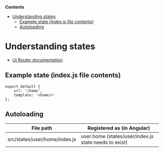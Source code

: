 <!-- START doctoc generated TOC please keep comment here to allow auto update -->
<!-- DON'T EDIT THIS SECTION, INSTEAD RE-RUN doctoc TO UPDATE -->
**Contents**

- [Understanding states](#markdown-header-understanding-states)
    - [Example state (index.js file contents)](#markdown-header-example-state-indexjs-file-contents)
    - [Autoloading](#markdown-header-autoloading)

<!-- END doctoc generated TOC please keep comment here to allow auto update -->

# Understanding states

* [UI Router documentation](https://github.com/angular-ui/ui-router/tree/legacy)

## Example state (index.js file contents)

```
export default {
    url: '/home',
    template: '<home/>'
};
```

## Autoloading

|File path|Registered as (in Angular)|
|---|---|
|src/states/user/home/index.js|user.home (states/user/index.js state needs to exist)|

